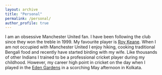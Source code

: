 ```yaml
---
layout: archive
title: "Personal"
permalink: /personal/
author_profile: true
---
```


I am an obsessive Manchester United fan. I have been following the club since they won the treble in 1999. My favourite player is [Roy Keane](https://en.wikipedia.org/wiki/Roy_Keane). When I am not occupied 
with Manchester United I enjoy hiking, cooking traditional Bengali food and recently have started birding with my wife. Like thousands of other 
Indians I trained to be a professional cricket player during my childhood. However, my career high point in cricket on the day when I played in
the [Eden Gardens](https://en.wikipedia.org/wiki/Eden_Gardens) in a scorching May afternoon in Kolkata.
